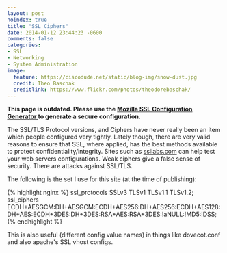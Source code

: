 ```yaml
---
layout: post
noindex: true
title: "SSL Ciphers"
date: 2014-01-12 23:44:23 -0600
comments: false
categories: 
- SSL
- Networking
- System Administration
image:
  feature: https://ciscodude.net/static/blog-img/snow-dust.jpg
  credit: Theo Baschak
  creditlink: https://www.flickr.com/photos/theodorebaschak/
---
```

**This page is outdated. Please use the [Mozilla SSL Configuration Generator
](https://mozilla.github.io/server-side-tls/ssl-config-generator/) to generate a secure configuration.**

The SSL/TLS Protocol versions, and Ciphers have never really been an item which people configured very tightly. Lately though, there are very valid reasons to ensure that SSL, where applied, has the best methods available to protect confidentiality/integrity. Sites such as [ssllabs.com](https://www.ssllabs.com/ssltest/analyze.html?d=ciscodude.net) can help test your web servers configurations. Weak ciphers give a false sense of security. There are attacks against SSL/TLS.

The following is the set I use for this site (at the time of publishing):

{% highlight nginx %}
ssl_protocols  SSLv3 TLSv1 TLSv1.1 TLSv1.2;
ssl_ciphers    ECDH+AESGCM:DH+AESGCM:ECDH+AES256:DH+AES256:ECDH+AES128:DH+AES:ECDH+3DES:DH+3DES:RSA+AES:RSA+3DES:!aNULL:!MD5:!DSS;
{% endhighlight %}

This is also useful (different config value names) in things like dovecot.conf and also apache's SSL vhost configs.
